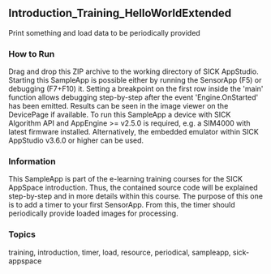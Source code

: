 ## Introduction_Training_HelloWorldExtended
Print something and load data to be periodically provided

### How to Run
Drag and drop this ZIP archive to the working directory of SICK AppStudio.
Starting this SampleApp is possible either by running the SensorApp (F5) or
debugging (F7+F10) it. Setting a breakpoint on the first row inside the 'main'
function allows debugging step-by-step after the event 'Engine.OnStarted' has
been emitted. Results can be seen in the image viewer on the DevicePage if
available.
To run this SampleApp a device with SICK Algorithm API and AppEngine >= v2.5.0
is required, e.g. a SIM4000 with latest firmware installed. Alternatively, the
embedded emulator within SICK AppStudio v3.6.0 or higher can be used.

### Information
This SampleApp is part of the e-learning training courses for the SICK AppSpace
introduction. Thus, the contained source code will be explained step-by-step and
in more details within this course.
The purpose of this one is to add a timer to your first SensorApp. From this,
the timer should periodically provide loaded images for processing.

### Topics
training, introduction, timer, load, resource, periodical, sampleapp, sick-appspace
